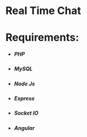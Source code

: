 # Real Time Chat



#   Requirements:
*   #####   PHP
*   #####   MySQL
*   #####   Node Js
*   #####   Express
*   #####   Socket IO
*   #####   Angular